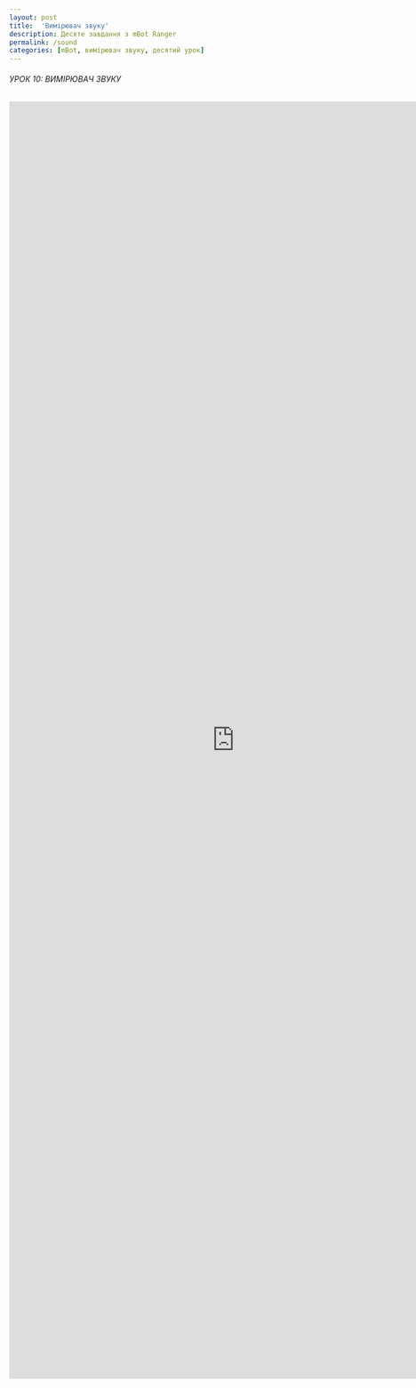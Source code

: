 ```yaml
---
layout: post
title:  'Вимірювач звуку'
description: Десяте завдання з mBot Ranger
permalink: /sound
categories: [mBot, вимірювач звуку, десятий урок]
---
```


###### УРОК 10:  ВИМІРЮВАЧ ЗВУКУ    

<embed src="https://osvita-code.github.io/robot/pdf/10.pdf" width="810px" height="2300px" />